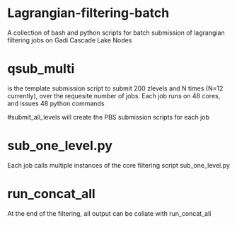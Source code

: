# Lagrangian-filtering-batch
A collection of bash and python scripts for batch submission of lagrangian filtering jobs on Gadi Cascade Lake Nodes

# qsub_multi 
is the template submission script to submit 200 zlevels and N times
(N=12 currently), over the requesite number of jobs.
Each job runs on 48 cores, and issues 48 python commands

#submit_all_levels 
will create the PBS submission scripts for each job

# sub_one_level.py
Each job calls multiple instances of the core filtering script sub_one_level.py

# run_concat_all
At the end of the filtering,  all output can be collate with run_concat_all
